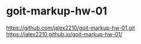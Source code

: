 # goit-markup-hw-01
https://github.com/jalex2210/goit-markup-hw-01.git
https://jalex2210.github.io/goit-markup-hw-01/